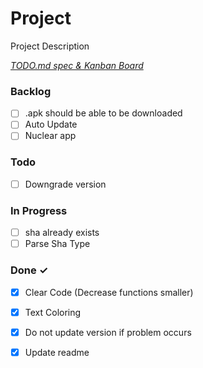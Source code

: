# Project

Project Description

<em>[TODO.md spec & Kanban Board](https://bit.ly/3fCwKfM)</em>

### Backlog

- [ ] .apk should be able to be downloaded  
- [ ] Auto Update  
- [ ] Nuclear app  

### Todo

- [ ] Downgrade version  

### In Progress

- [ ] sha already exists  
- [ ] Parse Sha Type  

### Done ✓

- [x] Clear Code  (Decrease functions smaller)  
- [x] Text Coloring  
- [x] Do not update version if problem occurs  
- [x] Update readme  

